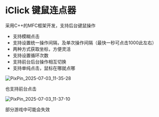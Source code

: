 # iClick 键鼠连点器


采用C++的MFC框架开发，支持后台键鼠操作
- 支持模糊点击
- 支持设置统一操作间隔，及单次操作间隔（最快一秒可点击1000此左右）
- 两种方式获取坐标，方便灵活
- 支持设置循环次数
- 支持前台后台操作相互切换
- 支持单纯点击，鼠标在哪就点哪

![PixPin_2025-07-03_11-35-28](https://github.com/user-attachments/assets/233a1e89-84ef-401c-afb4-7350942eae7e)

也支持前台点击

![PixPin_2025-07-03_11-37-10](https://github.com/user-attachments/assets/ae840d33-2b9e-4dc6-8a06-4b3e11e7b9ba)

部分游戏中可能会失效


